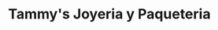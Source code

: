 ---
title: "Tammy's Joyeria y Paqueteria"
url: /redwood-city/tammys-joyeria-y-paqueteria/
shop: Schmuck
---